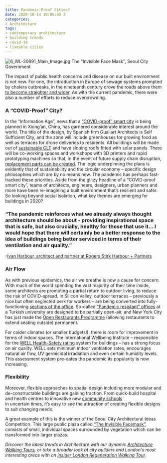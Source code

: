 ```yaml
---
title: Pandemic-Proof Cities?
date: 2020-10-14 10:05:00 Z
categories:
- Architecture
tags:
- contemporary architecture
- building trends
- covid-19
- liveable cities
---
```


![6_WL-30691_Main_Image.jpg](/uploads/6_WL-30691_Main_Image.jpg)
The "Invisible Face Mask", Seoul City Government

The impact of public health concerns and disease on our built environment is not new. For one, the introduction in Europe of sewage systems prompted by cholera outbreaks, in the nineteenth century drove the roads above them [to become straighter and wider](https://www.theguardian.com/artanddesign/2020/apr/13/smart-lifts-lonely-workers-no-towers-architecture-after-covid-19-coronavirus). As with the current pandemic, there were also a number of efforts to reduce overcrowding.

### A “COVID-Proof” City?
In the “Information Age”, news that a [“COVID-proof” smart city](https://www.insider.com/china-building-covid-proof-smart-city-designed-for-future-lockdowns-2020-9) is being planned in Xiong’an, China, has garnered considerable interest around the world. The title of the design, by Spanish firm Guallart Architects is Self Sufficient City, and the zone will include greenhouses for growing food as well as terraces for drone deliveries to residents. All buildings will be made out of [sustainable CLT](https://www.insiderlondon.com/blog/wood-in-architecture/) and have sloping roofs fitted with solar panels. There will be co-working spaces and workshops with 3D printers and rapid prototyping machines so that, in the event of future supply chain disruption, [replacement parts can be created](https://www.dezeen.com/2020/09/02/guallart-architects-self-sufficient-city-xiong-an-china-architecture/ ). The logic underpinning the plans is evidently that of sustainability and the circular economy – specific design philosophies which are by no means new. The pandemic has perhaps fast-tracked these priorities.
Aside from the glitzy headline of a “COVID-proof smart city”, teams of architects, engineers, designers, urban planners and more have been re-imagining a built environment that’s resilient and safer. So looking beyond social isolation, what key themes are emerging for buildings in 2020?

### “The pandemic reinforces what we already always thought architecture should be about - providing inspirational space that is safe, but also crucially, healthy for those that use it… I would hope that there will certainly be a better response to the idea of buildings being better serviced in terms of their ventilation and air quality.”
 -[Ivan Harbour, architect and partner at Rogers Stirk Harbour + Partners](https://newseu.cgtn.com/news/2020-07-12/COVID-19-and-the-city-The-future-of-pandemic-proofed-buildings-RCqRHMSn72/index.html )

### Air Flow
As with previous epidemics, the air we breathe is now a cause for concern. With much of the world spending the vast majority of their time inside, some architects are promoting a partial return to outdoor living, to reduce the risk of COVID-spread. In Silicon Valley, outdoor terraces – previously a nice but often neglected perk for workers – are being converted into fully-functioning [sections of the office](https://www.archdaily.com/946114/post-covid-more-office-designs-include-permanent-outdoor-workspaces?ad_source=search&ad_medium=search_result_all ). So-called [“Pandemic resistant” offices](https://www.dezeen.com/2020/08/24/salon-alper-derinbogaz-ecotone-istanbul-university-architecture/
) at a Turkish university are designed to be partially open-air, and New York City has just made the [Open Restaurants Programme](https://www.dezeen.com/2020/09/29/open-restaurants-program-new-york-city-outdoor-dining-coronavirus/) (allowing restaurants to extend seating outside) permanent. 

For colder climates (or smaller budgets!), there is room for improvement in terms of indoor spaces. The International Wellbeing Institute – responsible for the [WELL Health-Safety rating](https://workinmind.org/2020/04/21/can-we-future-proof-buildings-against-viral-outbreaks/) system for buildings – has a strong focus on air quality. WELL sets minimum indoor ventilation rates, encourages natural air flow, UV germicidal irradiation and even certain humidity levels.  This assessment system pre-dates the pandemic its popularity is now increasing.

### Flexibility
Moreover, flexible approaches to spatial design including more modular and de-constructable buildings are gaining traction. From quick-build hospital and health centres to innovative new [community schools](https://www.archdaily.com/947828/som-designs-covid-responsive-pop-up-school?ad_source=search&ad_medium=search_result_all)  
in uncertain times, it’s easy to see the attraction of creating flexible designs to suit changing needs. 

A great example of this is the winner of the Seoul City Architectural Ideas Competition. This large public plaza called [“The Invisible Facemask”](https://www.archdaily.com/949088/seoul-city-architectural-ideas-competition-preparing-for-the-post-covid-19-era?utm_medium=email&utm_source=ArchDaily%20List&kth=1,925,684), consists of small, individual spaces surrounded by vegetation which can be transformed into larger plazas.

*Discover the latest trends in Architecture with our dynamic [Architecture Walking Tours](https://www.insiderlondon.com/london/educational-tours/modern-architecture-tour/), or take a broader look at city builders and London's most interesting areas with an [Insider London Regeneration Walking Tour](https://www.insiderlondon.com/london/educational-tours/kings-cross-regeneration/).*
